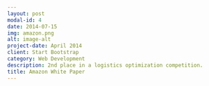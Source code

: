 ```yaml
---
layout: post
modal-id: 4
date: 2014-07-15
img: amazon.png
alt: image-alt
project-date: April 2014
client: Start Bootstrap
category: Web Development
description: 2nd place in a logistics optimization competition.
title: Amazon White Paper
---
```

